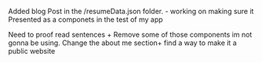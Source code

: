    Added blog Post in the  /resumeData.json folder. - working on making sure it Presented as a componets in the test of my app

   Need to proof read sentences +  Remove some of those components im not gonna be using.
   Change the about me section+ find a way to make it a public website

